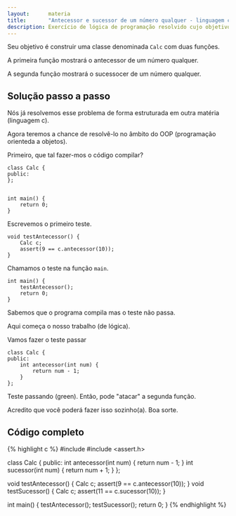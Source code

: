 ```yaml
---
layout:      materia
title:       "Antecessor e sucessor de um número qualquer - linguagem c++"
description: Exercício de lógica de programação resolvido cujo objetivo é, com o auxílio de classes, encontrar o sucessor e antecessor de um número qualquer.
---
```


Seu objetivo é construir uma classe denominada `Calc` com duas funções.

A primeira função mostrará o antecessor de um número qualquer.

A segunda função mostrará o sucessocer de um número qualquer.




Solução passo a passo
---


Nós já resolvemos esse problema de forma estruturada em outra matéria (linguagem c).

Agora teremos a chance de resolvê-lo no âmbito do OOP (programação orienteda a objetos).

Primeiro, que tal fazer-mos o código compilar?

    class Calc {
    public:
    };


    int main() {
        return 0;
    }

Escrevemos o primeiro teste.

    void testAntecessor() {
        Calc c;
        assert(9 == c.antecessor(10));
    }

Chamamos o teste na função `main`.

    int main() {
        testAntecessor();
        return 0;
    }

Sabemos que o programa compila mas o teste não passa.

Aqui começa o nosso trabalho (de lógica).

Vamos fazer o teste passar

    class Calc {
    public:
        int antecessor(int num) {
            return num - 1;
        }
    };

Teste passando (green). Então, pode "atacar" a segunda função.

Acredito que você poderá fazer isso sozinho(a). Boa sorte.



Código completo
---

{% highlight c %}
#include <iostream>
#include <assert.h>

class Calc {
public:
    int antecessor(int num) {
        return num - 1;
    }
    int sucessor(int num) {
        return num + 1;
    }
};

void testAntecessor() {
    Calc c;
    assert(9 == c.antecessor(10));
}
void testSucessor() {
    Calc c;
    assert(11 == c.sucessor(10));
}

int main() {
    testAntecessor();
    testSucessor();
    return 0;
}
{% endhighlight %}